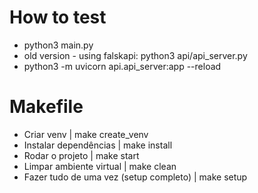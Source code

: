 # How to test

- python3 main.py
- old version - using falskapi: python3 api/api_server.py
- python3 -m uvicorn api.api_server:app --reload

# Makefile

- Criar venv | make create_venv
- Instalar dependências | make install
- Rodar o projeto | make start
- Limpar ambiente virtual | make clean
- Fazer tudo de uma vez (setup completo) | make setup
